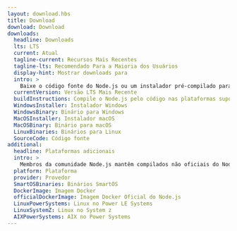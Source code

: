 ```yaml
---
layout: download.hbs
title: Download
download: Download
downloads:
  headline: Downloads
  lts: LTS
  current: Atual
  tagline-current: Recursos Mais Recentes
  tagline-lts: Recomendado Para a Maioria dos Usuários
  display-hint: Mostrar downloads para
  intro: >
    Baixe o código fonte do Node.js ou um instalador pré-compilado para o seu sistema, e comece a desenvolver hoje.
  currentVersion: Versão LTS Mais Recente
  buildInstructions: Compile o Node.js pelo código nas plataformas suportadas
  WindowsInstaller: Instalador Windows
  WindowsBinary: Binário para Windows
  MacOSInstaller: Instalador macOS
  MacOSBinary: Binário para macOS
  LinuxBinaries: Binários para Linux
  SourceCode: Código fonte
additional:
  headline: Plataformas adicionais
  intro: >
    Membros da comunidade Node.js mantêm compilados não oficiais do Node.js para plataformas adicionais. Note, tais compilados não são mantidos pela equipe oficial do Node.js e podem não estar no mesmo nível de compilação da versão atual do Node.js.
  platform: Plataforma
  provider: Provedor
  SmartOSBinaries: Binários SmartOS
  DockerImage: Imagem Docker
  officialDockerImage: Imagem Docker Oficial do Node.js
  LinuxPowerSystems: Linux no Power LE Systems
  LinuxSystemZ: Linux no System z
  AIXPowerSystems: AIX no Power Systems
---
```

